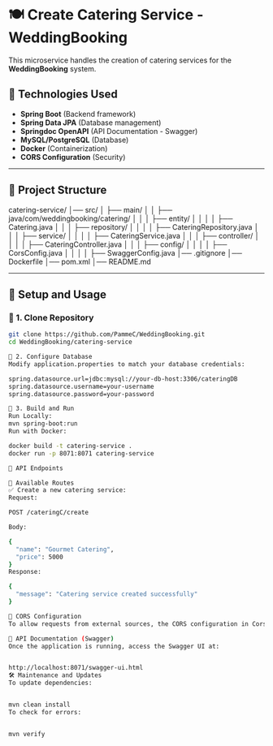 # 🍽️ Create Catering Service - WeddingBooking

This microservice handles the creation of catering services for the **WeddingBooking** system.

## 🚀 Technologies Used

- **Spring Boot** (Backend framework)
- **Spring Data JPA** (Database management)
- **Springdoc OpenAPI** (API Documentation - Swagger)
- **MySQL/PostgreSQL** (Database)
- **Docker** (Containerization)
- **CORS Configuration** (Security)

---

## 📂 Project Structure

catering-service/ │── src/ │ ├── main/ │ │ ├── java/com/weddingbooking/catering/ │ │ │ ├── entity/ │ │ │ │ ├── Catering.java │ │ │ ├── repository/ │ │ │ │ ├── CateringRepository.java │ │ │ ├── service/ │ │ │ │ ├── CateringService.java │ │ │ ├── controller/ │ │ │ │ ├── CateringController.java │ │ │ ├── config/ │ │ │ │ ├── CorsConfig.java │ │ │ │ ├── SwaggerConfig.java │── .gitignore │── Dockerfile │── pom.xml │── README.md

---

## 🔧 Setup and Usage

### 📌 1. Clone Repository

```bash
git clone https://github.com/PammeC/WeddingBooking.git
cd WeddingBooking/catering-service

📌 2. Configure Database
Modify application.properties to match your database credentials:

spring.datasource.url=jdbc:mysql://your-db-host:3306/cateringDB
spring.datasource.username=your-username
spring.datasource.password=your-password

📌 3. Build and Run
Run Locally:
mvn spring-boot:run
Run with Docker:

docker build -t catering-service .
docker run -p 8071:8071 catering-service

📡 API Endpoints

📌 Available Routes
✅ Create a new catering service:
Request:

POST /cateringC/create

Body:

{
  "name": "Gourmet Catering",
  "price": 5000
}
Response:

{
  "message": "Catering service created successfully"
}

🔗 CORS Configuration
To allow requests from external sources, the CORS configuration in CorsConfig.java allows all origins, headers, and methods.

📜 API Documentation (Swagger)
Once the application is running, access the Swagger UI at:


http://localhost:8071/swagger-ui.html
🛠 Maintenance and Updates
To update dependencies:


mvn clean install
To check for errors:


mvn verify